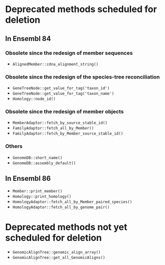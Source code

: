 # Deprecated methods scheduled for deletion

## In Ensembl 84

### Obsolete since the redesign of member sequences
* `AlignedMember::cdna_alignment_string()`

### Obsolete since the redesign of the species-tree reconciliation
* `GeneTreeNode::get_value_for_tag('taxon_id')`
* `GeneTreeNode::get_value_for_tag('taxon_name')`
* `Homology::node_id()`

### Obsolete since the redesign of member objects
* `MemberAdaptor::fetch_by_source_stable_id()`
* `FamilyAdaptor::fetch_all_by_Member()`
* `FamilyAdaptor::fetch_by_Member_source_stable_id()`

### Others
* `GenomeDB::short_name()`
* `GenomeDB::assembly_default()`


## In Ensembl 86
* `Member::print_member()`
* `Homology::print_homology()`
* `HomologyAdaptor::fetch_all_by_Member_paired_species()`
* `HomologyAdaptor::fetch_all_by_genome_pair()`

# Deprecated methods not yet scheduled for deletion

* `GenomicAlignTree::genomic_align_array()`
* `GenomicAlignTree::get_all_GenomicAligns()`

